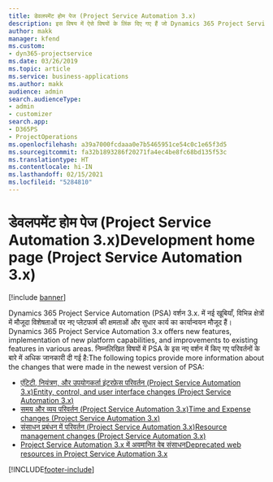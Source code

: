 ```yaml
---
title: डेवलपमेंट होम पेज (Project Service Automation 3.x)
description: इस विषय में ऐसे विषयों के लिंक दिए गए हैं जो Dynamics 365 Project Service Automation (PSA) वर्शन 3.x. की विकास सूचना दी गई है।
author: makk
manager: kfend
ms.custom:
- dyn365-projectservice
ms.date: 03/26/2019
ms.topic: article
ms.service: business-applications
ms.author: makk
audience: admin
search.audienceType:
- admin
- customizer
search.app:
- D365PS
- ProjectOperations
ms.openlocfilehash: a39a7000fcdaaa0e7b5465951ce54c0c1e65f3d5
ms.sourcegitcommit: fa32b1893286f20271fa4ec4be8fc68bd135f53c
ms.translationtype: HT
ms.contentlocale: hi-IN
ms.lasthandoff: 02/15/2021
ms.locfileid: "5284810"
---
```

# <a name="development-home-page-project-service-automation-3x"></a><span data-ttu-id="4fd2e-103">डेवलपमेंट होम पेज (Project Service Automation 3.x)</span><span class="sxs-lookup"><span data-stu-id="4fd2e-103">Development home page (Project Service Automation 3.x)</span></span>

[!include [banner](../../includes/psa-now-project-operations.md)]

<span data-ttu-id="4fd2e-104">Dynamics 365 Project Service Automation (PSA) वर्शन 3.x. में नई खूबियाँ, विभिन्न क्षेत्रों में मौजूदा विशेषताओं पर नए प्लेटफार्म की क्षमताओं और सुधार कार्य का कार्यान्वयन मौजूद हैं।</span><span class="sxs-lookup"><span data-stu-id="4fd2e-104">Dynamics 365 Project Service Automation 3.x offers new features, implementation of new platform capabilities, and improvements to existing features in various areas.</span></span> <span data-ttu-id="4fd2e-105">निम्नलिखित विषयों में PSA के इस नए वर्शन में किए गए परिवर्तनों के बारे में अधिक जानकारी दी गई है:</span><span class="sxs-lookup"><span data-stu-id="4fd2e-105">The following topics provide more information about the changes that were made in the newest version of PSA:</span></span>

- [<span data-ttu-id="4fd2e-106">एंटिटी, नियंत्रण, और उपयोगकर्ता इंटरफ़ेस परिवर्तन (Project Service Automation 3.x)</span><span class="sxs-lookup"><span data-stu-id="4fd2e-106">Entity, control, and user interface changes (Project Service Automation 3.x)</span></span>](../developer-guides/entity-changes-v3.x.md)
- [<span data-ttu-id="4fd2e-107">समय और व्यय परिवर्तन (Project Service Automation 3.x)</span><span class="sxs-lookup"><span data-stu-id="4fd2e-107">Time and Expense changes (Project Service Automation 3.x)</span></span>](../developer-guides/time-expense-changes-v3.x.md)
- [<span data-ttu-id="4fd2e-108">संसाधन प्रबंधन में परिवर्तन (Project Service Automation 3.x)</span><span class="sxs-lookup"><span data-stu-id="4fd2e-108">Resource management changes (Project Service Automation 3.x)</span></span>](../developer-guides/resource-management-changes-v3.x.md)
- [<span data-ttu-id="4fd2e-109">Project Service Automation 3.x में अवमानित वेब संसाधन</span><span class="sxs-lookup"><span data-stu-id="4fd2e-109">Deprecated web resources in Project Service Automation 3.x</span></span>](../developer-guides/web-resources-deprecated-v3.x.md)


[!INCLUDE[footer-include](../../includes/footer-banner.md)]